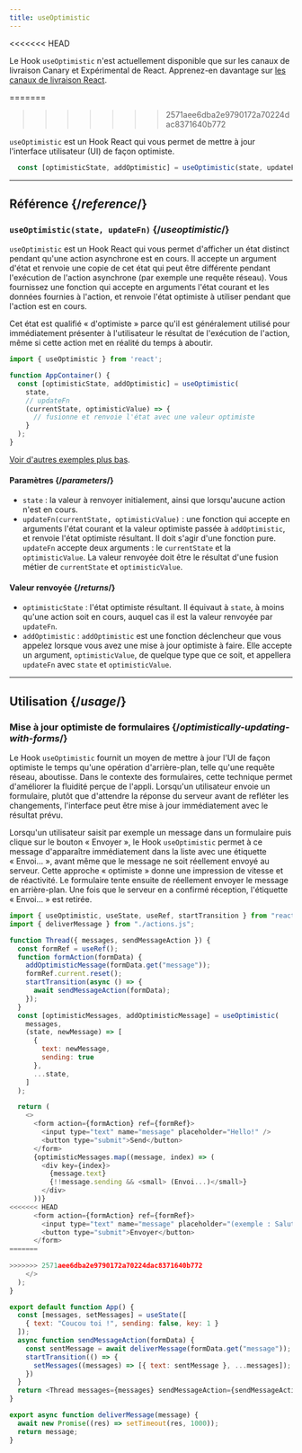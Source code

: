 ```yaml
---
title: useOptimistic
---
```


<<<<<<< HEAD
<Canary>

Le Hook `useOptimistic` n'est actuellement disponible que sur les canaux de livraison Canary et Expérimental de React. Apprenez-en davantage sur [les canaux de livraison React](/community/versioning-policy#all-release-channels).

</Canary>

=======
>>>>>>> 2571aee6dba2e9790172a70224dac8371640b772
<Intro>

`useOptimistic` est un Hook React qui vous permet de mettre à jour l'interface utilisateur (UI) de façon optimiste.

```js
  const [optimisticState, addOptimistic] = useOptimistic(state, updateFn);
```

</Intro>

<InlineToc />

---

## Référence {/*reference*/}

### `useOptimistic(state, updateFn)` {/*useoptimistic*/}

`useOptimistic` est un Hook React qui vous permet d'afficher un état distinct pendant qu'une action asynchrone est en cours.  Il accepte un argument d'état et renvoie une copie de cet état qui peut être différente pendant l'exécution de l'action asynchrone (par exemple une requête réseau). Vous fournissez une fonction qui accepte en arguments l'état courant et les données fournies à l'action, et renvoie l'état optimiste à utiliser pendant que l'action est en cours.

Cet état est qualifié « d'optimiste » parce qu'il est généralement utilisé pour immédiatement présenter à l'utilisateur le résultat de l'exécution de l'action, même si cette action met en réalité du temps à aboutir.

```js
import { useOptimistic } from 'react';

function AppContainer() {
  const [optimisticState, addOptimistic] = useOptimistic(
    state,
    // updateFn
    (currentState, optimisticValue) => {
      // fusionne et renvoie l'état avec une valeur optimiste
    }
  );
}
```

[Voir d'autres exemples plus bas](#usage).

#### Paramètres {/*parameters*/}

* `state` : la valeur à renvoyer initialement, ainsi que lorsqu'aucune action n'est en cours.
* `updateFn(currentState, optimisticValue)` : une fonction qui accepte en arguments l'état courant et la valeur optimiste passée à `addOptimistic`, et renvoie l'état optimiste résultant. Il doit s'agir d'une fonction pure. `updateFn` accepte deux arguments : le `currentState` et la `optimisticValue`. La valeur renvoyée doit être le résultat d'une fusion métier de `currentState` et `optimisticValue`.


#### Valeur renvoyée {/*returns*/}

* `optimisticState` : l'état optimiste résultant. Il équivaut à `state`, à moins qu'une action soit en cours, auquel cas il est la valeur renvoyée par `updateFn`.
* `addOptimistic` : `addOptimistic` est une fonction déclencheur que vous appelez lorsque vous avez une mise à jour optimiste à faire. Elle accepte un argument, `optimisticValue`, de quelque type que ce soit, et appellera `updateFn` avec `state` et `optimisticValue`.

---

## Utilisation {/*usage*/}

### Mise à jour optimiste de formulaires {/*optimistically-updating-with-forms*/}

Le Hook `useOptimistic` fournit un moyen de mettre à jour l'UI de façon optimiste le temps qu'une opération d'arrière-plan, telle qu'une requête réseau, aboutisse. Dans le contexte des formulaires, cette technique permet d'améliorer la fluidité perçue de l'appli.  Lorsqu'un utilisateur envoie un formulaire, plutôt que d'attendre la réponse du serveur avant de refléter les changements, l'interface peut être mise à jour immédiatement avec le résultat prévu.

Lorsqu'un utilisateur saisit par exemple un message dans un formulaire puis clique sur le bouton « Envoyer », le Hook `useOptimistic` permet à ce message d'apparaître immédiatement dans la liste avec une étiquette « Envoi… », avant même que le message ne soit réellement envoyé au serveur. Cette approche « optimiste » donne une impression de vitesse et de réactivité.  Le formulaire tente ensuite de réellement envoyer le message en arrière-plan. Une fois que le serveur en a confirmé réception, l'étiquette « Envoi… » est retirée.

<Sandpack>


```js src/App.js
import { useOptimistic, useState, useRef, startTransition } from "react";
import { deliverMessage } from "./actions.js";

function Thread({ messages, sendMessageAction }) {
  const formRef = useRef();
  function formAction(formData) {
    addOptimisticMessage(formData.get("message"));
    formRef.current.reset();
    startTransition(async () => {
      await sendMessageAction(formData);
    });
  }
  const [optimisticMessages, addOptimisticMessage] = useOptimistic(
    messages,
    (state, newMessage) => [
      {
        text: newMessage,
        sending: true
      },
      ...state,
    ]
  );

  return (
    <>
      <form action={formAction} ref={formRef}>
        <input type="text" name="message" placeholder="Hello!" />
        <button type="submit">Send</button>
      </form>
      {optimisticMessages.map((message, index) => (
        <div key={index}>
          {message.text}
          {!!message.sending && <small> (Envoi...)</small>}
        </div>
      ))}
<<<<<<< HEAD
      <form action={formAction} ref={formRef}>
        <input type="text" name="message" placeholder="(exemple : Salut !)" />
        <button type="submit">Envoyer</button>
      </form>
=======
      
>>>>>>> 2571aee6dba2e9790172a70224dac8371640b772
    </>
  );
}

export default function App() {
  const [messages, setMessages] = useState([
    { text: "Coucou toi !", sending: false, key: 1 }
  ]);
  async function sendMessageAction(formData) {
    const sentMessage = await deliverMessage(formData.get("message"));
    startTransition(() => {
      setMessages((messages) => [{ text: sentMessage }, ...messages]);
    })
  }
  return <Thread messages={messages} sendMessageAction={sendMessageAction} />;
}
```

```js src/actions.js
export async function deliverMessage(message) {
  await new Promise((res) => setTimeout(res, 1000));
  return message;
}
```


</Sandpack>

